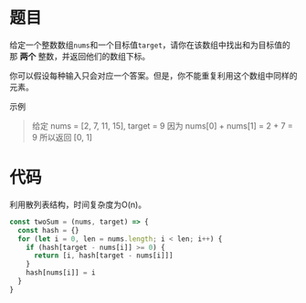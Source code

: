 # 题目
给定一个整数数组`nums`和一个目标值`target`，请你在该数组中找出和为目标值的那 __两个__ 整数，并返回他们的数组下标。

你可以假设每种输入只会对应一个答案。但是，你不能重复利用这个数组中同样的元素。

示例
 > 给定 nums = [2, 7, 11, 15], target = 9
 > 因为 nums[0] + nums[1] = 2 + 7 = 9
 > 所以返回 [0, 1]

# 代码
利用散列表结构，时间复杂度为O(n)。
``` js
const twoSum = (nums, target) => {
  const hash = {}
  for (let i = 0, len = nums.length; i < len; i++) {
    if (hash[target - nums[i]] >= 0) {
      return [i, hash[target - nums[i]]]
    }
    hash[nums[i]] = i
  }
}
```
